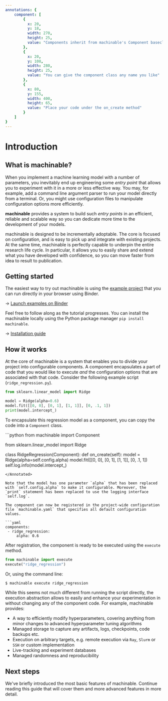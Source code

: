 ```yaml
---
annotations: {
    component: [
        {
          x: 20, 
          y: 18, 
          width: 270,
          height: 25, 
          value: "Components inherit from machinable's Component baseclass"
        },
        {
          x: 20, 
          y: 108, 
          width: 280,
          height: 25, 
          value: "You can give the component class any name you like"
        },
        {
          x: 80, 
          y: 155, 
          width: 400,
          height: 65, 
          value: "Place your code under the on_create method"
        }
    ]
}
---
```


# Introduction

## What is machinable?

When you implement a machine learning model with a number of parameters, you inevitably end up engineering some *entry point* that allows you to experiment with it in a more or less effective way. You may, for example, add a command line argument parser to run your model directly from a terminal. Or, you might use configuration files to manipulate configuration options more efficiently.

**machinable** provides a system to build such *entry points* in an efficient, reliable and scalable way so you can dedicate more time to the development of your models. 

machinable is designed to be incrementally adoptable. The core is focused on configuration, and is easy to pick up and integrate with existing projects. At the same time, machinable is perfectly capable to underpin the entire research life cycle. In particular, it allows you to easily share and extend what you have developed with confidence, so you can move faster from idea to result to publication.

## Getting started

The easiest way to try out machinable is using the [example project](https://github.com/machinable-org/examples) that you can run directly in your browser using Binder. 

→ [Launch examples on Binder](https://mybinder.org/v2/gh/machinable-org/examples/master?urlpath=lab/tree/index.ipynb)

Feel free to follow along as the tutorial progresses. You can install the machinable locally using the Python package manager `pip install machinable`.

→ [Installation guide](./installation.md)


## How it works

At the core of machinable is a system that enables you to divide your project into configurable components. A component encapsulates a part of code that you would like to execute *and* the configuration options that are associated with that code. Consider the following example script (`ridge_regression.py`).

```python
from sklearn.linear_model import Ridge

model = Ridge(alpha=0.6)
model.fit([[0, 0], [0, 1], [1, 1]], [0, .1, 1])
print(model.intercept_)
```
To encapsulate this regression model as a component, you can copy the code into a `Component` class. 

<Annotated name="component" :debug="false">
```python
from machinable import Component

from sklearn.linear_model import Ridge

class RidgeRegression(Component):
    def on_create(self):
        model = Ridge(alpha=self.config.alpha)
        model.fit([[0, 0], [0, 1], [1, 1]], [0, .1, 1])
        self.log.info(model.intercept_)
```
</Annotated>

Note that the model has one parameter `alpha` that has been replaced with `self.config.alpha` to make it configurable. Moreover, the `print` statement has been replaced to use the logging interface `self.log`.

The component can now be registered in the project-wide configuration file `machinable.yaml` that specifies all default configuration values.

```yaml
components:
 - ridge_regression:
     alpha: 0.6
```
After registration, the component is ready to be executed using the `execute` method.
```python
from machinable import execute
execute("ridge_regression")
```
Or, using the command line:
```bash
$ machinable execute ridge_regression
```
While this seems not much different from running the script directly, the execution abstraction allows to easily and enhance your experimentation in without changing any of the component code. For example, machinable provides: 

- A way to efficiently modify hyperparameters, covering anything from minor changes to advanced hyperparameter tuning algorithms
- Managed storage to capture any artifacts, logs, checkpoints, code backups etc.
- Execution on arbitrary targets, e.g. remote execution via `Ray`, `Slurm` or `SSH` or custom implementation
- Live-tracking and experiment databases
- Managed randomness and reproducibility

## Next steps

We've briefly introduced the most basic features of machinable. Continue reading this guide that will cover them and more advanced features in more detail.